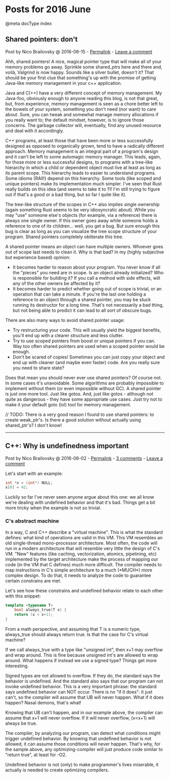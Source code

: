 # Posts for 2016 June

@meta docType index

## Shared pointers: don't

Post by Nico Brailovsky @ 2016-06-15 - [Permalink](md_blog/2016/0615_Sharedpointersdont.md)  - [Leave a comment](https://github.com/nicolasbrailo/nicolasbrailo.github.io/issues/new?title=Comment@md_blog/2016/0615_Sharedpointersdont.md&body=I%20have%20a%20comment!)

Ahh, shared pointers! A nice, magical pointer type that will make all of your memory problems go away. Sprinkle some shared\_ptrs here and there and, voilà, Valgrind is now happy. Sounds like a silver bullet, doesn't it? That should be your first clue that something's up with the promise of getting Java-like memory management in your c++ application.

Java and C(++) have a very different concept of memory management. My Java-foo, obviously enough to anyone reading this blog, is not that great, but, from experience, memory management is seen as a chore better left to the bowels of your system, something you don't need (nor want) to care about. Sure, you can tweak and somewhat manage memory allocations if you really want to; the default mindset, however, is to ignore those concerns. The garbage collector will, eventually, find any unused resource and deal with it accordingly.

C++ programs, at least those that have been more or less successfully designed as opposed to organically grown, tend to have a radically different approach. Memory management is an integral part of a program's design and it can't be left to some automagic memory manager. This leads, again, for those more or less successful designs, to programs with a tree-like hierarchy in which a child or dependent object must live at least as long as its parent scope. This hierarchy leads to easier to understand programs. Some idioms (RAII!) depend on this hierarchy. Some tools (like scoped and unique pointers) make its implementation much simpler. I've seen that Rust really builds on this idea (and seems to take it to 11! I'm still trying to figure out if that's a good or a bad thing, but so far I quite like it).

The tree-like structure of the scopes in C++ also implies single ownership (again something Rust seems to be very idiosyncratic about). While you may "use" someone else's objects (for example, via a reference) there is always one single owner. If this owner goes away while someone holds a reference to one of its children... well, you get a bug. But sure enough this bug is clear as long as you can visualize the tree scope structure of your program. Shared pointers completely obliterate this tree.

A shared pointer means an object can have multiple owners. Whoever goes out of scope last needs to clean it. Why is that bad? In my (highly subjective but experience based) opinion:

* It becomes harder to reason about your program. You never know if all the "pieces" you need are in scope. Is an object already initialized? Who is responsible for building it? If you call a method with side effects, will any of the other owners be affected by it?
* It becomes harder to predict whether going out of scope is trivial, or an operation that can take a minute. If you're the last one holding a reference to an object through a shared pointer, you may be stuck running its destructor for a long time. That's not necessarily a bad thing, but not being able to predict it can lead to all sort of obscure bugs.

There are also many ways to avoid shared pointer usage:

* Try restructuring your code. This will usually yield the biggest benefits, you'll end up with a clearer structure and less clutter.
* Try to use scoped pointers from boost or unique pointers if you can. Way too often shared pointers are used when a scoped pointer would be enough.
* Don't be scared of copies! Sometimes you can just copy your object and end up with cleaner (and maybe even faster) code. Are you really sure you need to share state?

Does that mean you should never ever use shared pointers? Of course not. In some cases it's unavoidable. Some algorithms are probably impossible to implement without them (or even impossible without GC). A shared pointer is just one more tool. Just like gotos. And, just like gotos - although not quite as dangerous - they have some appropriate use cases. Just try not to make it your default goto (lol) tool for memory management.

// TODO: There is a very good reason I found to use shared pointers: to create weak\_ptr's. Is there a good solution without actually using shared\_ptr's? I don't know!





---

## C++: Why is undefinedness important

Post by Nico Brailovsky @ 2016-06-02 - [Permalink](md_blog/2016/0602_CWhyisundefinednessimportant.md)  - [3 comments](md_blog/2016/0602_CWhyisundefinednessimportant.md) - [Leave a comment](https://github.com/nicolasbrailo/nicolasbrailo.github.io/issues/new?title=Comment@md_blog/2016/0602_CWhyisundefinednessimportant.md&body=I%20have%20a%20comment!)

Let's start with an example:

```c++
int *x = (int*) NULL;
x[0] = 42;
```

Luckily so far I've never seen anyone argue about this one: we all know we're dealing with undefined behavior and that it's bad. Things get a bit more tricky when the example is not so trivial.

### C's abstract machine

In a way, C and C++ describe a "virtual machine". This is what the standard defines: what kind of operations are valid in this VM. This VM resembles an old single-thread mono-processor architecture. Most often, the code will run in a modern architecture that will resemble very little the design of C's VM. "New" features (like caching, vectorization, atomics, pipelining, etc) implemented by the target architecture make the process of mapping our code (in the VM that C defines) much more difficult. The compiler needs to map instructions in C's simple architecture to a much (\*MUCH\*) more complex design. To do that, it needs to analyze the code to guarantee certain constrains are met.

Let's see how these constrains and undefined behavior relate to each other with this snippet:

```c++
template <typename T>
    bool always_true(T x) {
    return (x < x+1);
}
```

From a math perspective, and assuming that T is a numeric type, always\_true should always return true. Is that the case for C's virtual machine?

If we call always\_true with a type like "unsigned int", then x+1 may overflow and wrap around. This is fine because unsigned int's are allowed to wrap around. What happens if instead we use a signed type? Things get more interesting.

Signed types are not allowed to overflow. If they do, the standard says the behavior is undefined. And the standard also says that our program can not invoke undefined behavior. This is a very important phrase: the standard says undefined behavior can NOT occur. There is no "if it does": it just can't, so the compiler will assume that UB will never happen. What if it does happen? Nasal demons, that's what!

Knowing that UB can't happen, and in our example above, the compiler can assume that x+1 will never overflow. If it will never overflow, (x<x+1) will always be true.

The compiler, by analyzing our program, can detect what conditions might trigger undefined behavior. By knowing that undefined behavior is not allowed, it can assume those conditions will never happen. That's why, for the sample above, any optimizing-compiler will just produce code similar to "return true", at least for -O2.

Undefined behavior is not (only) to make programmer's lives miserable, it actually is needed to create optimizing compilers.






